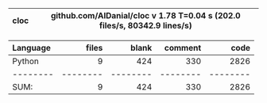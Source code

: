 cloc|github.com/AlDanial/cloc v 1.78  T=0.04 s (202.0 files/s, 80342.9 lines/s)
--- | ---

Language|files|blank|comment|code
:-------|-------:|-------:|-------:|-------:
Python|9|424|330|2826
--------|--------|--------|--------|--------
SUM:|9|424|330|2826
